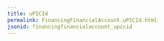 ```yaml
---
title: uPICId
permalink: FinancingFinancialAccount.uPICId.html
jsonid: financingfinancialaccount_upicid
---
```

